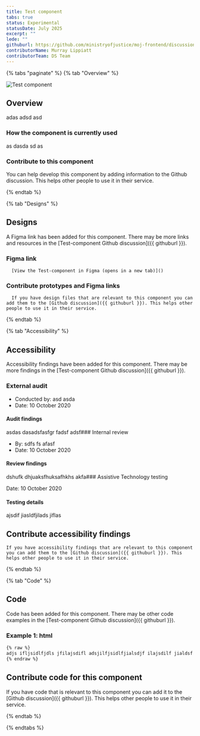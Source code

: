 ```yaml
---
title: Test component
tabs: true
status: Experimental
statusDate: July 2025
excerpt: ""
lede: ""
githuburl: https://github.com/ministryofjustice/moj-frontend/discussions/xxx
contributorName: Murray Lippiatt
contributorTeam: DS Team
---
```


{% tabs "paginate" %}
{% tab "Overview" %}

<div class="img-container">
  <img src="/assets/images/submission-1751983065996/image.png" alt="Test component" />
</div>

## Overview
adas adsd asd

### How the component is currently used

 as dasda sd as 

### Contribute to this component
You can help develop this component by adding information to the Github discussion. This helps other people to use it in their service.

{% endtab %}

{% tab "Designs" %}

## Designs

A Figma link has been added for this component. There may be more links and resources in the [Test-component Github discussion]({{ githuburl }}).


### Figma link

      [View the Test-component in Figma (opens in a new tab)]()


### Contribute prototypes and Figma links

      If you have design files that are relevant to this component you can add them to the [Github discussion]({{ githuburl }}). This helps other people to use it in their service.

{% endtab %}

{% tab "Accessibility" %}

## Accessibility

Accessibility findings have been added for this component. There may be more findings in the [Test-component Github discussion]({{ githuburl }}).


### External audit

* Conducted by: asd asda 
* Date: 10 October 2020

#### Audit findings

asdas dasadsfasfgr fadsf adsf### Internal review

* By: sdfs fs afasf
* Date: 10 October 2020

#### Review findings

dshufk dhjuaksfhuksafhkhs akfa### Assistive Technology testing

Date: 10 October 2020

#### Testing details

ajsdif jiasldfjilads jiflas
## Contribute accessibility findings

    If you have accessibility findings that are relevant to this component you can add them to the [Github discussion]({{ githuburl }}). This helps other people to use it in their service.

{% endtab %}

{% tab "Code" %}

## Code

Code has been added for this component. There may be other code examples in the [Test-component Github discussion]({{ githuburl }}).


### Example 1: html

```html
{% raw %}
adjs ifljsidlfjdls jfilajsdifl adsjilfjsidlfjialsdjf ilajsdilf jialdsf jiljs filadjs idlfj ilsa df
{% endraw %}
```





## Contribute code for this component

If you have code that is relevant to this component you can add it to the [Github discussion]({{ githuburl }}). This helps other people to use it in their service.

{% endtab %}

{% endtabs %}
